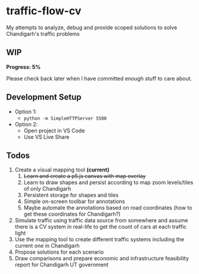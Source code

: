 # traffic-flow-cv
My attempts to analyze, debug and provide scoped solutions to solve Chandigarh's traffic problems

## WIP
**Progress: 5%**

Please check back later when I have committed enough stuff to care about.

## Development Setup
- Option 1:
  - `python -m SimpleHTTPServer 5500`
- Option 2:
  - Open project in VS Code
  - Use VS Live Share

## Todos
1. Create a visual mapping tool **(current)**
   1. ~~Learn and create a p5.js canvas with map overlay~~
   2. Learn to draw shapes and persist according to map zoom levels/tiles of only Chandigarh
   3. Persistent storage for shapes and tiles
   4. Simple on-screen toolbar for annotations
   5. Maybe automate the annotations based on road coordinates (how to get these coordinates for Chandigarh?)
2. Simulate traffic using traffic data source from somewhere and assume there is a CV system in real-life to get the count of cars at each traffic light
3. Use the mapping tool to create different traffic systems including the current one in Chandigarh
4. Propose solutions for each scenario
5. Draw comparisons and prepare economic and infrastructure feasibility report for Chandigarh UT government
